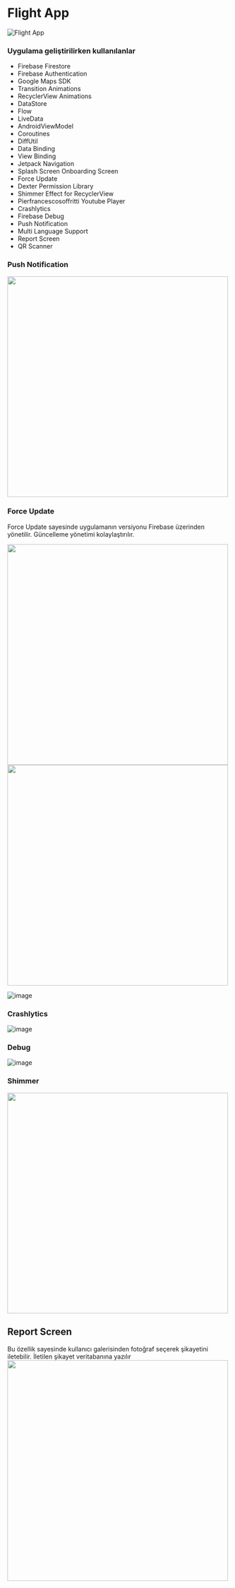 # Flight App 

![Flight App](https://user-images.githubusercontent.com/49096704/124655389-72fd3180-dea8-11eb-8a78-54bfbca6bb25.gif)

### Uygulama geliştirilirken kullanılanlar

- Firebase Firestore
- Firebase Authentication
- Google Maps SDK
- Transition Animations
- RecyclerView Animations
- DataStore
- Flow
- LiveData
- AndroidViewModel
- Coroutines
- DiffUtil
- Data Binding
- View Binding
- Jetpack Navigation
- Splash Screen Onboarding Screen
- Force Update
- Dexter Permission Library
- Shimmer Effect for RecyclerView
- Pierfrancescosoffritti Youtube Player
- Crashlytics
- Firebase Debug
- Push Notification
- Multi Language Support
- Report Screen
- QR Scanner

### Push Notification
<img src="https://user-images.githubusercontent.com/49096704/127179216-62bd052f-c23a-4fbf-9d00-4246d047c0ef.gif" height="500">

### Force Update
Force Update sayesinde uygulamanın versiyonu Firebase üzerinden yönetilir. Güncelleme yönetimi kolaylaştırılır.

<img src="https://user-images.githubusercontent.com/49096704/124749157-8ce05800-df2c-11eb-8c6f-bb15cb782a3c.png" height="500"> <img src="https://user-images.githubusercontent.com/49096704/124749509-fceede00-df2c-11eb-8140-5d08eba48e17.png" height="500">



![image](https://user-images.githubusercontent.com/49096704/124750032-a504a700-df2d-11eb-912b-dba936847084.png)

### Crashlytics
![image](https://user-images.githubusercontent.com/49096704/127629545-7f2e2740-f3e8-4b61-a64e-4117fdbdcf18.png)

### Debug

![image](https://user-images.githubusercontent.com/49096704/125291505-28593a80-e32a-11eb-9bca-22eaa618ee23.png)

### Shimmer
<img src="https://user-images.githubusercontent.com/49096704/125114257-679d4680-e0f2-11eb-9a39-0dd6c6f206ba.gif" height="500">

## Report Screen
Bu özellik sayesinde kullanıcı galerisinden fotoğraf seçerek şikayetini iletebilir. İletilen şikayet veritabanına yazılır
<img src="https://user-images.githubusercontent.com/49096704/127629324-1168c889-af93-416f-90cc-281ecbe45cd7.jpeg" height="500">





